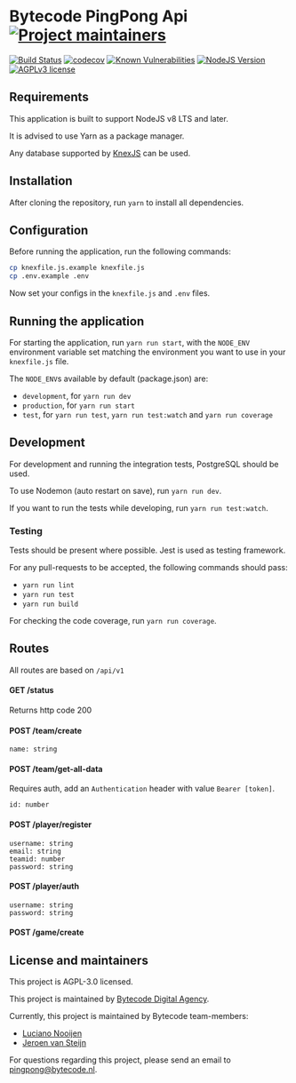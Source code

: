# Bytecode PingPong Api [![Project maintainers](https://img.shields.io/badge/Project%20maintained%20by-Bytecode%20Digital%20Agency-brightgreen.svg)](https://bytecode.nl)

[![Build Status](https://travis-ci.org/BytecodeOpenSource/PingPong-API.svg?branch=master)](https://travis-ci.org/BytecodeOpenSource/PingPong-API)
[![codecov](https://codecov.io/gh/BytecodeOpenSource/PingPong-API/branch/master/graph/badge.svg)](https://codecov.io/gh/BytecodeOpenSource/PingPong-API)
[![Known Vulnerabilities](https://snyk.io/test/github/BytecodeOpenSource/PingPong-API/badge.svg?targetFile=package.json)](https://snyk.io/test/github/BytecodeOpenSource/PingPong-API?targetFile=package.json)
[![NodeJS Version](https://img.shields.io/badge/Node%20Version-%3E%3D%20v8.0.0-green.svg)](https://img.shields.io/badge/Node%20Version-%3E%3D%20v8.0.0-green.svg)
[![AGPLv3 license](https://img.shields.io/badge/License-AGPLv3-blue.svg)](https://github.com/BytecodeOpenSource/PingPong-API/blob/master/LICENSE)

## Requirements

This application is built to support NodeJS v8 LTS and later.

It is advised to use Yarn as a package manager.

Any database supported by [KnexJS](https://knexjs.org) can be used.

## Installation

After cloning the repository, run `yarn` to install all dependencies.

## Configuration

Before running the application, run the following commands:

```sh
cp knexfile.js.example knexfile.js
cp .env.example .env
```

Now set your configs in the `knexfile.js` and `.env` files.

## Running the application

For starting the application, run `yarn run start`, with the `NODE_ENV` environment variable set matching the environment you want to use in your `knexfile.js` file.

The `NODE_ENV`s available by default (package.json) are:

* `development`, for `yarn run dev`
* `production`, for `yarn run start`
* `test`, for `yarn run test`, `yarn run test:watch` and `yarn run coverage`

## Development

For development and running the integration tests, PostgreSQL should be used.

To use Nodemon (auto restart on save), run `yarn run dev`.

If you want to run the tests while developing, run `yarn run test:watch`.

### Testing

Tests should be present where possible. Jest is used as testing framework.

For any pull-requests to be accepted, the following commands should pass:

* `yarn run lint`
* `yarn run test`
* `yarn run build`

For checking the code coverage, run `yarn run coverage`.

## Routes

All routes are based on `/api/v1`

#### GET /status

Returns http code 200

#### POST /team/create

```
name: string
```

#### POST /team/get-all-data

Requires auth, add an `Authentication` header with value `Bearer [token]`.

```
id: number
```

#### POST /player/register

```
username: string
email: string
teamid: number
password: string
```

#### POST /player/auth

```
username: string
password: string
```

#### POST /game/create

## License and maintainers

This project is AGPL-3.0 licensed.

This project is maintained by [Bytecode Digital Agency](https://bytecode.nl).

Currently, this project is maintained by Bytecode team-members:

* [Luciano Nooijen](https://github.com/LucianoNooijen)
* [Jeroen van Steijn](https://github.com/JeroenVanSteijn)

For questions regarding this project, please send an email to
[pingpong@bytecode.nl](mailto:pingpong@bytecode.nl).


